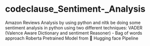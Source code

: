 # codeclause_Sentiment-_Analysis
Amazon Reviews Analysis by using python and nltk  be doing some sentiment analysis in python using two different techniques:  VADER (Valence Aware Dictionary and sentiment Reasoner) - Bag of words approach Roberta Pretrained Model from 🤗 Hugging face Pipeline
